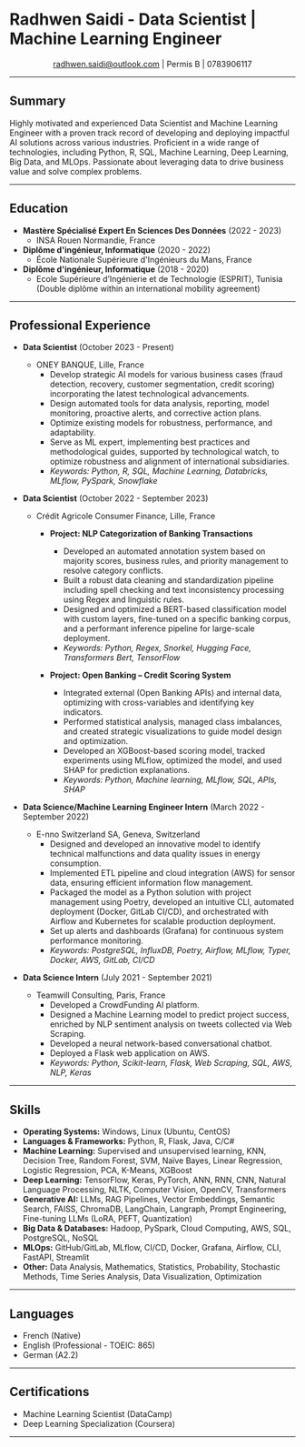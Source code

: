 # Radhwen Saidi - Data Scientist | Machine Learning Engineer

<div align="center">
  <a href="mailto:radhwen.saidi@outlook.com"><i class="fas fa-envelope"></i> radhwen.saidi@outlook.com</a> |
  <i class="fas fa-car"></i> Permis B |
  <i class="fas fa-phone"></i> 0783906117
</div>

---

## Summary

Highly motivated and experienced Data Scientist and Machine Learning Engineer with a proven track record of developing and deploying impactful AI solutions across various industries.  Proficient in a wide range of technologies, including Python, R, SQL, Machine Learning, Deep Learning, Big Data, and MLOps. Passionate about leveraging data to drive business value and solve complex problems.

---

## Education

* **Mastère Spécialisé Expert En Sciences Des Données**  (2022 - 2023)
  * INSA Rouen Normandie, France
* **Diplôme d'ingénieur, Informatique** (2020 - 2022)
  * École Nationale Supérieure d'Ingénieurs du Mans, France
* **Diplôme d'ingénieur, Informatique** (2018 - 2020)
  * Ecole Supérieure d’Ingénierie et de Technologie (ESPRIT), Tunisia (Double diplôme within an international mobility agreement)


---

## Professional Experience

* **Data Scientist** (October 2023 - Present)
  * ONEY BANQUE, Lille, France
    * Develop strategic AI models for various business cases (fraud detection, recovery, customer segmentation, credit scoring) incorporating the latest technological advancements.
    * Design automated tools for data analysis, reporting, model monitoring, proactive alerts, and corrective action plans.
    * Optimize existing models for robustness, performance, and adaptability.
    * Serve as ML expert, implementing best practices and methodological guides, supported by technological watch, to optimize robustness and alignment of international subsidiaries.
    * *Keywords: Python, R, SQL, Machine Learning, Databricks, MLflow, PySpark, Snowflake*

* **Data Scientist** (October 2022 - September 2023)
  * Crédit Agricole Consumer Finance, Lille, France
    * **Project: NLP Categorization of Banking Transactions**
      * Developed an automated annotation system based on majority scores, business rules, and priority management to resolve category conflicts.
      * Built a robust data cleaning and standardization pipeline including spell checking and text inconsistency processing using Regex and linguistic rules.
      * Designed and optimized a BERT-based classification model with custom layers, fine-tuned on a specific banking corpus, and a performant inference pipeline for large-scale deployment.
      * *Keywords: Python, Regex, Snorkel, Hugging Face, Transformers Bert, TensorFlow*

    * **Project: Open Banking – Credit Scoring System**
      * Integrated external (Open Banking APIs) and internal data, optimizing with cross-variables and identifying key indicators.
      * Performed statistical analysis, managed class imbalances, and created strategic visualizations to guide model design and optimization.
      * Developed an XGBoost-based scoring model, tracked experiments using MLflow, optimized the model, and used SHAP for prediction explanations.
      * *Keywords: Python, Machine learning, MLflow, SQL, APIs, SHAP*

* **Data Science/Machine Learning Engineer Intern** (March 2022 - September 2022)
  * E-nno Switzerland SA, Geneva, Switzerland
    * Designed and developed an innovative model to identify technical malfunctions and data quality issues in energy consumption.
    * Implemented ETL pipeline and cloud integration (AWS) for sensor data, ensuring efficient information flow management.
    * Packaged the model as a Python solution with project management using Poetry, developed an intuitive CLI, automated deployment (Docker, GitLab CI/CD), and orchestrated with Airflow and Kubernetes for scalable production deployment.
    * Set up alerts and dashboards (Grafana) for continuous system performance monitoring.
    * *Keywords: PostgreSQL, InfluxDB, Poetry, Airflow, MLflow, Typer, Docker, AWS, GitLab, CI/CD*

* **Data Science Intern** (July 2021 - September 2021)
  * Teamwill Consulting, Paris, France
    * Developed a CrowdFunding AI platform.
    * Designed a Machine Learning model to predict project success, enriched by NLP sentiment analysis on tweets collected via Web Scraping.
    * Developed a neural network-based conversational chatbot.
    * Deployed a Flask web application on AWS.
    * *Keywords: Python, Scikit-learn, Flask, Web Scraping, SQL, AWS, NLP, Keras*


---

## Skills

* **Operating Systems:** Windows, Linux (Ubuntu, CentOS)
* **Languages & Frameworks:** Python, R, Flask, Java, C/C#
* **Machine Learning:** Supervised and unsupervised learning, KNN, Decision Tree, Random Forest, SVM, Naïve Bayes, Linear Regression, Logistic Regression, PCA, K-Means, XGBoost
* **Deep Learning:** TensorFlow, Keras, PyTorch, ANN, RNN, CNN, Natural Language Processing, NLTK, Computer Vision, OpenCV, Transformers
* **Generative AI:** LLMs, RAG Pipelines, Vector Embeddings, Semantic Search, FAISS, ChromaDB, LangChain, Langraph, Prompt Engineering, Fine-tuning LLMs (LoRA, PEFT, Quantization)
* **Big Data & Databases:** Hadoop, PySpark, Cloud Computing, AWS, SQL, PostgreSQL, NoSQL
* **MLOps:** GitHub/GitLab, MLflow, CI/CD, Docker, Grafana, Airflow, CLI, FastAPI, Streamlit
* **Other:** Data Analysis, Mathematics, Statistics, Probability, Stochastic Methods, Time Series Analysis, Data Visualization, Optimization

---

## Languages

* French (Native)
* English (Professional - TOEIC: 865)
* German (A2.2)

---

## Certifications

* Machine Learning Scientist (DataCamp)
* Deep Learning Specialization (Coursera)


---

